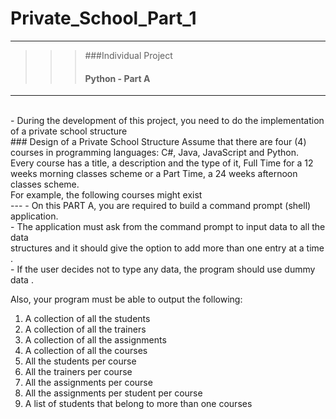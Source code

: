 # Private_School_Part_1
---
>>> ###Individual Project <br>
>>> #### Python - Part A
---
<br>
- During the development of this project, you need to do the implementation of a private school 
structure <br>
### Design of a Private School Structure
Assume that there are four (4) courses in programming languages: C#, Java, JavaScript and 
Python.<br>
Every course has a title, a description and the type of it, Full Time for a 12 weeks morning classes 
scheme or a Part Time, a 24 weeks afternoon classes scheme.<br>
For example, the following courses might exist<br>
---
- On this PART A, you are required to build a command prompt (shell) application.<br>
- The application must ask from the command prompt to input data to all the data <br>
structures and it should give the option to add more than one entry at a time .<br>
- If the user decides not to type any data, the program should use dummy data .<br>

Also, your program must be able to output the following:

1. A collection of all the students 
2. A collection of all the trainers 
3. A collection of all the assignments 
4. A collection of all the courses
5. All the students per course 
6. All the trainers per course 
7. All the assignments per course
8. All the assignments per student per course
9. A list of students that belong to more than one courses




